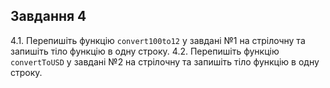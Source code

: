## Завдання 4

4.1. Перепишіть функцію `convert100to12` у завдані №1 на стрілочну та запишіть тіло функцію в одну строку.
4.2. Перепишіть функцію `convertToUSD` у завдані №2 на стрілочну та запишіть тіло функцію в одну строку.




